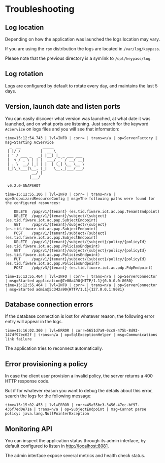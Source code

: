 # Troubleshooting

## Log location

Depending on how the application was launched the logs location may vary.

If you are using the `rpm` distribution the logs are located in `/var/log/keypass`.

Please note that the previous directory is a symlink to `/opt/keypass/log`.

## Log rotation

Logs are configured by default to rotate every day, and maintains the last 5 days.

## Version, launch date and listen ports

You can easily discover what version was launched, at what date it was launched,
and on what ports are listening. Just search for the keyword `AcService` on logs
files and you will see that information:

```
time=15:12:54.743 | lvl=INFO | corr= | trans=n/a | op=ServerFactory | msg=Starting AcService
  _  __          _____
 | |/ /         |  __ \
 | ' / ___ _   _| |__) |_ _ ___ ___
 |  < / _ \ | | |  ___/ _` / __/ __|
 | . \  __/ |_| | |  | (_| \__ \__ \
 |_|\_\___|\__, |_|   \__,_|___/___/
            __/ |
           |___/

 v0.2.0-SNAPSHOT

time=15:12:55.106 | lvl=INFO | corr= | trans=n/a | op=DropwizardResourceConfig | msg=The following paths were found for the configured resources:

    DELETE  /pap/v1/{tenant} (es.tid.fiware.iot.ac.pap.TenantEndpoint)
    DELETE  /pap/v1/{tenant}/subject/{subject} (es.tid.fiware.iot.ac.pap.SubjectEndpoint)
    GET     /pap/v1/{tenant}/subject/{subject} (es.tid.fiware.iot.ac.pap.SubjectEndpoint)
    POST    /pap/v1/{tenant}/subject/{subject} (es.tid.fiware.iot.ac.pap.SubjectEndpoint)
    DELETE  /pap/v1/{tenant}/subject/{subject}/policy/{policyId} (es.tid.fiware.iot.ac.pap.PoliciesEndpoint)
    GET     /pap/v1/{tenant}/subject/{subject}/policy/{policyId} (es.tid.fiware.iot.ac.pap.PoliciesEndpoint)
    PUT     /pap/v1/{tenant}/subject/{subject}/policy/{policyId} (es.tid.fiware.iot.ac.pap.PoliciesEndpoint)
    POST    /pdp/v3/{tenant} (es.tid.fiware.iot.ac.pdp.PdpEndpoint)

time=15:12:55.464 | lvl=INFO | corr= | trans=n/a | op=ServerConnector | msg=Started application@7e00a490{HTTP/1.1}{0.0.0.0:8080}
time=15:12:55.464 | lvl=INFO | corr= | trans=n/a | op=ServerConnector | msg=Started admin@5c342a90{HTTP/1.1}{127.0.0.1:8081}
```

## Database connection errors

If the database connection is lost for whatever reason, the following error entry
will appear in the logs.

```
time=15:16:02.360 | lvl=ERROR | corr=5651d7a9-0cc8-475b-8d93-147df97ec62f | trans=n/a | op=SqlExceptionHelper | msg=Communications link failure
```

The application tries to reconnect automatically.

## Error provisioning a policy

In case the client user provision a invalid policy, the server returns a 400
HTTP response code.

But if for whatever reason you want to debug the details about this error, search
the logs for the following message:

```
time=15:15:02.453 | lvl=ERROR | corr=45a55bc3-3456-47ec-bf97-436f7ed0e71a | trans=n/a | op=SubjectEndpoint | msg=Cannot parse policy: java.lang.NullPointerException
```

## Monitoring API

You can inspect the application status through its admin interface, by default
configured to listen in <http://localhost:8081>.

The admin interface expose several metrics and health check status.
